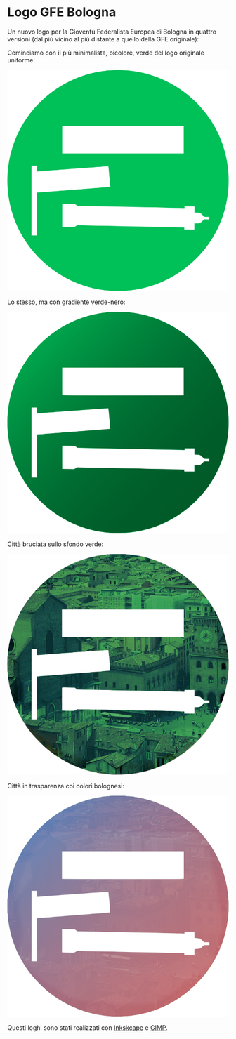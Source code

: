 # Logo GFE Bologna
Un nuovo logo per la Gioventù Federalista Europea di Bologna in quattro versioni (dal più vicino al più distante a quello della GFE originale):

Cominciamo con il più minimalista, bicolore, verde del logo originale uniforme:

![stdgreen-logogfe](stdgreen-logogfe.png)

Lo stesso, ma con gradiente verde-nero:

![g844bologoblackgrad](greentoblackgradient-logogfe.png)

Città bruciata sullo sfondo verde:

![citygreen-logogfe](citygreen-logogfe.png)

Città in trasparenza coi colori bolognesi:

![citycolors-logogfe](citycolors-logogfe.png)

Questi loghi sono stati realizzati con [Inkskcape](https://inkscape.org/it/) e [GIMP](https://www.gimp.org/). 